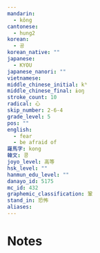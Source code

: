 ```yaml
---
mandarin:
  - kǒng
cantonese:
  - hung2
korean:
  - 공
korean_native: ""
japanese:
  - KYOU
japanese_nanori: ""
vietnamese:
middle_chinese_initial: kʰ
middle_chinese_final: ɨoŋ
stroke_count: 10
radical: 心
skip_number: 2-6-4
grade_level: 5
pos: ""
english:
  - fear
  - be afraid of
羅馬字: kong
韓文: 콩
joyo_level: 高等
hsk_level: ""
hanmun_edu_level: ""
danayo_id: 5175
mc_id: 432
graphemic_classification: 鞏
stand_in: 恐怖
aliases:
---
```


# Notes

